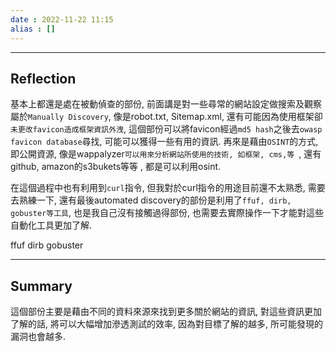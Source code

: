 ```yaml
---
date : 2022-11-22 11:15
alias : []
---
```


---

## Reflection
基本上都還是處在被動偵查的部份, 前面講是對一些尋常的網站設定做搜索及觀察屬於`Manually Discovery`, 像是robot.txt, Sitemap.xml, 還有可能因為使用框架卻`未更改favicon造成框架資訊外洩`, 這個部份可以將favicon經過`md5 hash`之後去`owasp favicon database`尋找, 可能可以獲得一些有用的資訊. 再來是藉由`OSINT`的方式, 即公開資源, 像是wappalyzer`可以用來分析網站所使用的技術, 如框架, cms,等 `, 還有github, amazon的s3bukets等等 , 都是可以利用osint.

在這個過程中也有利用到`curl`指令, 但我對於curl指令的用途目前還不太熟悉, 需要去熟練一下, 還有最後automated discovery的部份是利用了`ffuf, dirb, gobuster等工具`, 也是我自己沒有接觸過得部份, 也需要去實際操作一下才能對這些自動化工具更加了解.

ffuf dirb gobuster


---

## Summary
這個部份主要是藉由不同的資料來源來找到更多關於網站的資訊, 對這些資訊更加了解的話, 將可以大幅增加滲透測試的效率, 因為對目標了解的越多, 所可能發現的漏洞也會越多.
